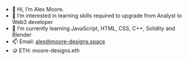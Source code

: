 - 👋 Hi, I’m Alex Moore. 
- 👀 I’m interested in learning skills required to upgrade from Analyst to Web3 developer
- 🌱 I’m currently learning JavaScript, HTML, CSS, C++, Solidity and Blender
- 📫 Email: alex@moore-designs.space
- 🪙 ETH: moore-designs.eth

<!---
Alex-moore2021/Alex-moore2021 is a ✨ special ✨ repository because its `README.md` (this file) appears on your GitHub profile.
You can click the Preview link to take a look at your changes.
--->
